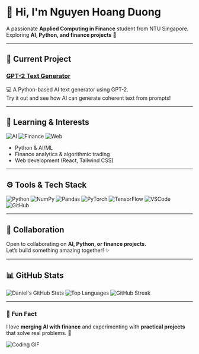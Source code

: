 # 👋 Hi, I'm Nguyen Hoang Duong

A passionate **Applied Computing in Finance** student from NTU Singapore.  
Exploring **AI, Python, and finance projects** 🚀  


---

## 🔭 Current Project

### [GPT-2 Text Generator](https://github.com/DanielNg0729/gpt2-text-generator)  
💻 A Python-based AI text generator using GPT-2.  
Try it out and see how AI can generate coherent text from prompts!  

---

## 🌱 Learning & Interests

![AI](https://img.shields.io/badge/AI-FF6F61?style=for-the-badge&logo=opencv&logoColor=white)
![Finance](https://img.shields.io/badge/Finance-00BFFF?style=for-the-badge&logo=moneygram&logoColor=white)
![Web](https://img.shields.io/badge/Web-61DAFB?style=for-the-badge&logo=react&logoColor=white)

- Python & AI/ML  
- Finance analytics & algorithmic trading  
- Web development (React, Tailwind CSS)

---

## ⚙️ Tools & Tech Stack

![Python](https://img.shields.io/badge/Python-3670A0?style=for-the-badge&logo=python&logoColor=ffdd54)
![NumPy](https://img.shields.io/badge/NumPy-013243?style=for-the-badge&logo=numpy&logoColor=white)
![Pandas](https://img.shields.io/badge/Pandas-150458?style=for-the-badge&logo=pandas&logoColor=white)
![PyTorch](https://img.shields.io/badge/PyTorch-EE4C2C?style=for-the-badge&logo=pytorch&logoColor=white)
![TensorFlow](https://img.shields.io/badge/TensorFlow-FF6F00?style=for-the-badge&logo=tensorflow&logoColor=white)
![VSCode](https://img.shields.io/badge/VSCode-007ACC?style=for-the-badge&logo=visual-studio-code&logoColor=white)
![GitHub](https://img.shields.io/badge/GitHub-181717?style=for-the-badge&logo=github&logoColor=white)

---

## 🤝 Collaboration

Open to collaborating on **AI, Python, or finance projects**.  
Let’s build something amazing together! ✨  

---

## 📊 GitHub Stats

![Daniel's GitHub Stats](https://github-readme-stats.vercel.app/api?username=DanielNg0729&show_icons=true&theme=radical)
![Top Languages](https://github-readme-stats.vercel.app/api/top-langs/?username=DanielNg0729&layout=compact&theme=radical)
![GitHub Streak](https://github-readme-streak-stats.herokuapp.com/?user=DanielNg0729&theme=radical)

---

### 💬 Fun Fact

I love **merging AI with finance** and experimenting with **practical projects** that solve real problems. 🚀  

![Coding GIF](https://media.giphy.com/media/l0HlBO7eyXzSZkJri/giphy.gif)
